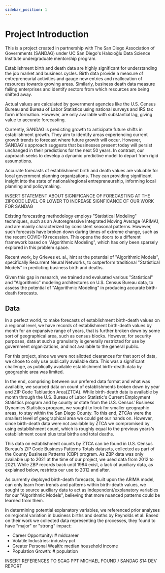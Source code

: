 ```yaml
---
sidebar_position: 1
---
```


# Project Introduction

This is a project created in partnership with The San Diego Association of Governments (SANDAG) under UC San Diego's Halıcıoğlu Data Science Institute undergraduate mentorship program.

Establishment birth and death data are highly significant for understanding the job market and business cycles. Birth data provide a measure of entrepreneurial activities and gauge new entries and reallocation of resources towards growing areas. Similarly, business death data measure failing enterprises and identify sectors from which resources are being shifted away.

Actual values are calculated by government agencies like the U.S. Census Bureau and Bureau of Labor Statistics using national surveys and IRS tax form information. However, are only available with substantial lag, giving value to accurate forecasting.

Currently, SANDAG is predicting growth to anticipate future shifts in establishment growth. They aim to identify areas experiencing current growth trends to forecast where future growth will occur. However, SANDAG's approach suggests that businesses present today will persist unchanged in their predictions for the next 50 years. In contrast, our approach seeks to develop a dynamic predictive model to depart from rigid assumptions.
 
Accurate forecasts of establishment birth and death values are valuable for local government planning organizations. They can providing significant insight into the state of national/regional entrepreneurship, informing local planning and policymaking. 

INSERT STATEMENT ABOUT SIGNIFICANCE OF FORECASTING AT THE ZIPCODE LEVEL OR LOWER
TO INCREASE SIGNFICANCE OF OUR WORK FOR SANDAG

Existing forecasting methodology employs "Statistical Modeling" techniques, such as an Autoregressive Integrated Moving Average (ARIMA), and are mainly characterized by consistent seasonal patterns. However, such forecasts have broken down during times of extreme change, such as the recent COVID-19 recession. This opens the doors to a different framework based on "Algorithmic Modeling", which has only been sparsely explored in this problem space. 

Recent work, by Grieves et. al., hint at the potential of "Algorithmic Models", specifically Recurrent Neural Networks, to outperform traditional "Statistical Models" in predicting business birth and deaths. 

Given this gap in research, we trained and evaluated various "Statistical" and "Algorithmic" modeling architectures on U.S. Census Bureau data, to assess the potential of "Algorithmic Modeling" in producing accurate birth-death forecasts.

## Data

In a perfect world, to make forecasts of establishment birth-death values on a regional level, we have records of establishment birth-death values by month for an expansive range of years, that is further broken down by some sort of geographical area, such as census blocks. However, for security purposes, data at such a granularity is generally restricted for use by government organizations, and not available to the general public. 

For this project, since we were not allotted clearances for that sort of data, we chose to only use publically available data. This was a significant challenge, as publically available establishment birth-death data by geographic area was limited. 

In the end, comprising between our prefered data format and what was available, we sourced data on count of establishments broken down by year and ZIP Code Tabluation Area(ZTCA). While birth-death data is available by month through the U.S. Bureau of Labor Statistic's Current Employment Statistics program and by county or state from the U.S. Census' Business Dynamics Statistics program, we sought to look for smaller geographic areas, to stay within the San Diego County. To this end, ZTCAs were the smallest level of geographical area we could get our hands on. However, since birth-death data were not available by ZTCA we compromised by using establishment count, which is roughly equal to the previous years's establishment count plus total births and total deaths.

This data on establishment counts by ZTCA can be found in U.S. Census Bureau's ZIP Code Business Patterns Totals datasets, collected as part of the County Business Patterns (CBP) program. As ZBP data was only available up to 2021 at the time of our project, we used data from 2012 to 2021. While ZBP records back until 1984 exist, a lack of auxiliary data, as explained below, restricts our use to 2012 and after.

As currently deployed birth-death forecasts, built upon the ARIMA model, can only learn from trends and patterns within birth-death values, we sought to source auxiliary data to act as independent/explanatory variables for our "Algorithmic Models", believing that more nuanced patterns could be learned from them.

In determining potential explanatory variables, we referenced prior analyses on regional variation in business births and deaths by Reynolds et al. Based on their work we collected data representing the processes, they found to have "major" or "strong" impact:
- Career Opportunity: # midcareer
- Volatile Industries: industry pct
- Greater Personal Wealth: median household income
- Population Growth: # population

INSERT REFERENCES TO SCAG PPT MICHAEL FOUND / SANDAG S14 DEV REPORT
